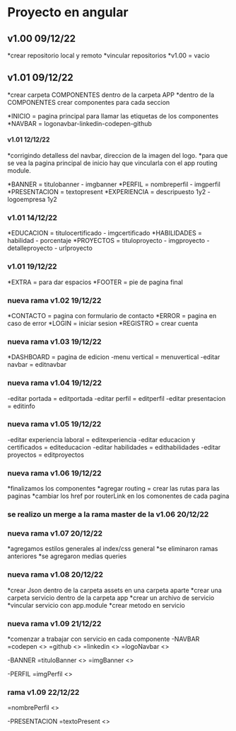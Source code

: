 # Proyecto en angular

## v1.00 09/12/22
*crear repositorio local y remoto
*vincular repositorios
*v1.00 = vacio

## v1.01 09/12/22
*crear carpeta COMPONENTES dentro de la carpeta APP
*dentro de la COMPONENTES crear componentes para cada seccion

*INICIO = pagina principal para llamar las etiquetas de los componentes
*NAVBAR = logonavbar-linkedin-codepen-github

#### v1.01 12/12/22
*corrigindo detalless del navbar, direccion de la imagen del logo.
*para que se vea la pagina principal de inicio hay que vincularla con el app routing module.

*BANNER = titulobanner - imgbanner
*PERFIL = nombreperfil - imgperfil
*PRESENTACION = textopresent
*EXPERIENCIA = descripuesto 1y2 - logoempresa 1y2

### v1.01 14/12/22
*EDUCACION = titulocertificado - imgcertificado
*HABILIDADES = habilidad - porcentaje
*PROYECTOS = tituloproyecto - imgproyecto - detalleproyecto - urlproyecto

### v1.01 19/12/22
*EXTRA = para dar espacios
*FOOTER = pie de pagina final

### nueva rama v1.02 19/12/22
*CONTACTO = pagina con formulario de contacto
*ERROR = pagina en caso de error
*LOGIN = iniciar sesion
*REGISTRO = crear cuenta

### nueva rama v1.03 19/12/22
*DASHBOARD = pagina de edicion
-menu vertical = menuvertical
-editar navbar = editnavbar

### nueva rama v1.04 19/12/22
-editar portada = editportada
-editar perfil = editperfil
-editar presentacion = editinfo

### nueva rama v1.05 19/12/22
-editar experiencia laboral = editexperiencia
-editar educacion y certificados = editeducacion
-editar habilidades = edithabilidades
-editar proyectos = editproyectos

### nueva rama v1.06 19/12/22
*finalizamos los componentes
*agregar routing = crear las rutas para las paginas
*cambiar los href por routerLink en los comonentes de cada pagina

### se realizo un merge a la rama master de la v1.06 20/12/22

### nueva rama v1.07 20/12/22
*agregamos estilos generales al index/css general
*se eliminaron ramas anteriores
*se agregaron medias queries

### nueva rama v1.08 20/12/22
*crear Json dentro de la carpeta assets en una carpeta aparte
*crear una carpeta servicio dentro de la carpeta app
*crear un archivo de servicio
*vincular servicio con app.module
*crear metodo en servicio

### nueva rama v1.09 21/12/22
*comenzar a trabajar con servicio en cada componente
-NAVBAR 
=codepen <<dato simple>>
=github <<dato simple>>
=linkedin <<dato simple>>
=logoNavbar <<dato simple>>

-BANNER
=tituloBanner <<dato simple>>
=imgBanner <<dato simple>>

-PERFIL
=imgPerfil <<dato simple>>

### rama v1.09 22/12/22
=nombrePerfil <<dato simple>>

-PRESENTACION
=textoPresent <<dato simple>>









